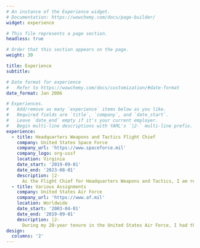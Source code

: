 ```yaml
---
# An instance of the Experience widget.
# Documentation: https://wowchemy.com/docs/page-builder/
widget: experience

# This file represents a page section.
headless: true

# Order that this section appears on the page.
weight: 30

title: Experience
subtitle:

# Date format for experience
#   Refer to https://wowchemy.com/docs/customization/#date-format
date_format: Jan 2006

# Experiences.
#   Add/remove as many `experience` items below as you like.
#   Required fields are `title`, `company`, and `date_start`.
#   Leave `date_end` empty if it's your current employer.
#   Begin multi-line descriptions with YAML's `|2-` multi-line prefix.
experience:
  - title: Headquarters Weapons and Tactics Flight Chief
    company: United States Space Force
    company_url: 'https://www.spaceforce.mil'
    company_logo: org-ussf
    location: Virginia
    date_start: '2019-09-01'
    date_end: '2023-08-01'
    description: |2-
      As the Flight Chief for Headquarters Weapons and Tactics, I am responsible for leading my team in the development and deployment of cutting-edge weapons and tactics capabilities for the United States Space Force. This requires me to stay up-to-date on the latest advancements in technology and to work closely with cross-functional teams to deliver results that meet the needs of our organization. I take pride in my ability to motivate and inspire my team to perform at their best, and I am committed to driving innovation and excellence in everything that we do.
  - title: Various Assignments
    company: United States Air Force
    company_url: 'https://www.af.mil'
    location: Worldwide
    date_start: '2003-04-01'
    date_end: '2019-09-01'
    description: |2-
      During my 20-year tenure in the United States Air Force, I had the opportunity to take on a variety of challenging assignments that helped me to develop my skills as a leader and a technologist. From serving as a member of a combat unit in the Middle East to working as a cyber security specialist in the United States, I gained valuable experience working in diverse environments and collaborating with individuals from different backgrounds. Throughout my time in the Air Force, I remained committed to staying on the cutting-edge of technology and developing innovative solutions to meet the needs of our organization.
design:
  columns: '2'
---
```

